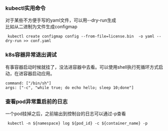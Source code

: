  ### kubectl实用命令


对于某些不方便手写的yaml文件，可以用--dry-run生成  
比如从二进制为文件生成configmap


```
 kubectl create configmap config --from-file=license.bin  -o yaml --dry-run >> conf.yaml
```

### k8s容器异常退出调试
有事容器启动时候就挂了，没法进容器中去看。可以使用shell执行死循环方式启动，在进容器启动应用。

```
command: ["/bin/sh"]
args: ["-c", "while true; do echo hello; sleep 10;done"]

```

### 查看pod异常重启前的日志

一个pod挂掉之后，之前输出到控制台的日志可以通过-p查看
```
 kubectl -n ${namespace} log ${pod_id} -c ${container_name} -p  
```
